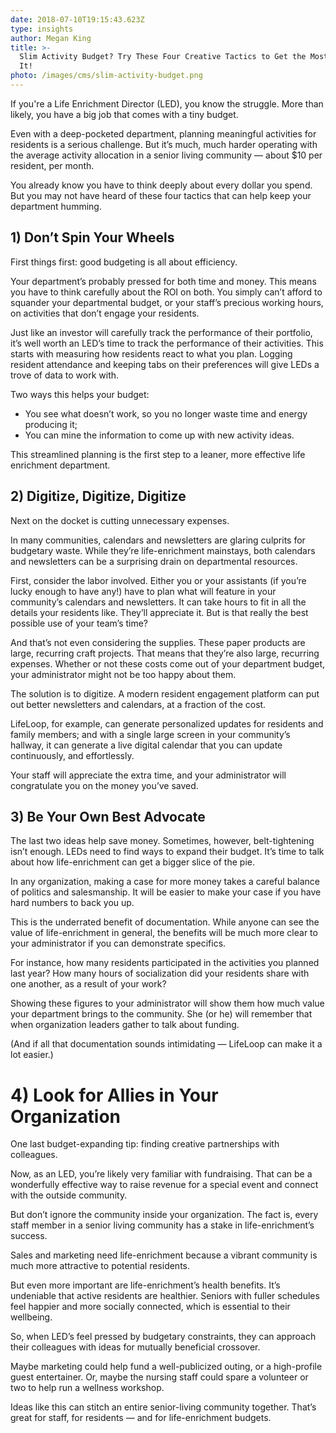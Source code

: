 ```yaml
---
date: 2018-07-10T19:15:43.623Z
type: insights
author: Megan King
title: >-
  Slim Activity Budget? Try These Four Creative Tactics to Get the Most Out of
  It!
photo: /images/cms/slim-activity-budget.png
---
```

If you're a Life Enrichment Director (LED), you know the struggle. More than likely, you have a big job that comes with a tiny budget. 

Even with a deep-pocketed department, planning meaningful activities for residents is a serious challenge. But it’s much, much harder operating with the average activity allocation in a senior living community — about $10 per resident, per month.

You already know you have to think deeply about every dollar you spend. But you may not have heard of these four tactics that can help keep your department humming.

## 1) Don’t Spin Your Wheels

First things first: good budgeting is all about efficiency.

Your department’s probably pressed for both time and money. This means you have to think carefully about the ROI on both. You simply can’t afford to squander your departmental budget, or your staff’s precious working hours, on activities that don’t engage your residents.

Just like an investor will carefully track the performance of their portfolio, it’s well worth an LED’s time to track the performance of their activities. This starts with measuring how residents react to what you plan. Logging resident attendance and keeping tabs on their preferences will give LEDs a trove of data to work with.

Two ways this helps your budget:

* You see what doesn’t work, so you no longer waste time and energy producing it;
* You can mine the information to come up with new activity ideas.

This streamlined planning is the first step to a leaner, more effective life enrichment department.

## 2) Digitize, Digitize, Digitize

Next on the docket is cutting unnecessary expenses.

In many communities, calendars and newsletters are glaring culprits for budgetary waste. While they’re life-enrichment mainstays, both calendars and newsletters can be a surprising drain on departmental resources.

First, consider the labor involved. Either you or your assistants (if you’re lucky enough to have any!) have to plan what will feature in your community’s calendars and newsletters. It can take hours to fit in all the details your residents like. They’ll appreciate it. But is that really the best possible use of your team’s time?

And that’s not even considering the supplies. These paper products are large, recurring craft projects. That means that they’re also large, recurring expenses. Whether or not these costs come out of your department budget, your administrator might not be too happy about them.

The solution is to digitize. A modern resident engagement platform can put out better newsletters and calendars, at a fraction of the cost.

LifeLoop, for example, can generate personalized updates for residents and family members; and with a single large screen in your community’s hallway, it can generate a live digital calendar that you can update continuously, and effortlessly.

Your staff will appreciate the extra time, and your administrator will congratulate you on the money you’ve saved.

## 3) Be Your Own Best Advocate

The last two ideas help save money. Sometimes, however, belt-tightening isn’t enough. LEDs need to find ways to expand their budget. It’s time to talk about how life-enrichment can get a bigger slice of the pie.

In any organization, making a case for more money takes a careful balance of politics and salesmanship. It will be easier to make your case if you have hard numbers to back you up.

This is the underrated benefit of documentation. While anyone can see the value of life-enrichment in general, the benefits will be much more clear to your administrator if you can demonstrate specifics.

For instance, how many residents participated in the activities you planned last year? How many hours of socialization did your residents share with one another, as a result of your work?

Showing these figures to your administrator will show them how much value your department brings to the community. She (or he) will remember that when organization leaders gather to talk about funding.

(And if all that documentation sounds intimidating — LifeLoop can make it a lot easier.)

# 4) Look for Allies in Your Organization

One last budget-expanding tip: finding creative partnerships with colleagues.

Now, as an LED, you’re likely very familiar with fundraising. That can be a wonderfully effective way to raise revenue for a special event and connect with the outside community.

But don’t ignore the community inside your organization. The fact is, every staff member in a senior living community has a stake in life-enrichment’s success.

Sales and marketing need life-enrichment because a vibrant community is much more attractive to potential residents.

But even more important are life-enrichment’s health benefits. It’s undeniable that active residents are healthier. Seniors with fuller schedules feel happier and more socially connected, which is essential to their wellbeing.

So, when LED’s feel pressed by budgetary constraints, they can approach their colleagues with ideas for mutually beneficial crossover.

Maybe marketing could help fund a well-publicized outing, or a high-profile guest entertainer. Or, maybe the nursing staff could spare a volunteer or two to help run a wellness workshop.

Ideas like this can stitch an entire senior-living community together. That’s great for staff, for residents — and for life-enrichment budgets.
